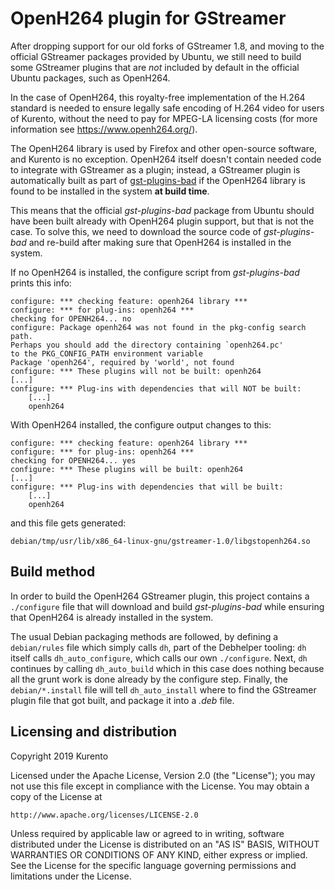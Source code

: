 OpenH264 plugin for GStreamer
=============================

After dropping support for our old forks of GStreamer 1.8, and moving to the official GStreamer packages provided by Ubuntu, we still need to build some GStreamer plugins that are *not* included by default in the official Ubuntu packages, such as OpenH264.

In the case of OpenH264, this royalty-free implementation of the H.264 standard is needed to ensure legally safe encoding of H.264 video for users of Kurento, without the need to pay for MPEG-LA licensing costs (for more information see https://www.openh264.org/).

The OpenH264 library is used by Firefox and other open-source software, and Kurento is no exception. OpenH264 itself doesn't contain needed code to integrate with GStreamer as a plugin; instead, a GStreamer plugin is automatically built as part of [gst-plugins-bad](https://gitlab.freedesktop.org/gstreamer/gst-plugins-bad) if the OpenH264 library is found to be installed in the system **at build time**.

This means that the official *gst-plugins-bad* package from Ubuntu should have been built already with OpenH264 plugin support, but that is not the case. To solve this, we need to download the source code of *gst-plugins-bad* and re-build after making sure that OpenH264 is installed in the system.

If no OpenH264 is installed, the configure script from *gst-plugins-bad* prints this info:

    configure: *** checking feature: openh264 library ***
    configure: *** for plug-ins: openh264 ***
    checking for OPENH264... no
    configure: Package openh264 was not found in the pkg-config search path.
    Perhaps you should add the directory containing `openh264.pc'
    to the PKG_CONFIG_PATH environment variable
    Package 'openh264', required by 'world', not found
    configure: *** These plugins will not be built: openh264
    [...]
    configure: *** Plug-ins with dependencies that will NOT be built:
        [...]
        openh264

With OpenH264 installed, the configure output changes to this:

    configure: *** checking feature: openh264 library ***
    configure: *** for plug-ins: openh264 ***
    checking for OPENH264... yes
    configure: *** These plugins will be built: openh264
    [...]
    configure: *** Plug-ins with dependencies that will be built:
        [...]
        openh264

and this file gets generated:

    debian/tmp/usr/lib/x86_64-linux-gnu/gstreamer-1.0/libgstopenh264.so



Build method
------------

In order to build the OpenH264 GStreamer plugin, this project contains a `./configure` file that will download and build *gst-plugins-bad* while ensuring that OpenH264 is already installed in the system.

The usual Debian packaging methods are followed, by defining a `debian/rules` file which simply calls `dh`, part of the Debhelper tooling: `dh` itself calls `dh_auto_configure`, which calls our own `./configure`. Next, `dh` continues by calling `dh_auto_build` which in this case does nothing because all the grunt work is done already by the configure step. Finally, the `debian/*.install` file will tell `dh_auto_install` where to find the GStreamer plugin file that got built, and package it into a *.deb* file.



Licensing and distribution
--------------------------

Copyright 2019 Kurento

Licensed under the Apache License, Version 2.0 (the "License");
you may not use this file except in compliance with the License.
You may obtain a copy of the License at

    http://www.apache.org/licenses/LICENSE-2.0

Unless required by applicable law or agreed to in writing, software
distributed under the License is distributed on an "AS IS" BASIS,
WITHOUT WARRANTIES OR CONDITIONS OF ANY KIND, either express or implied.
See the License for the specific language governing permissions and
limitations under the License.
